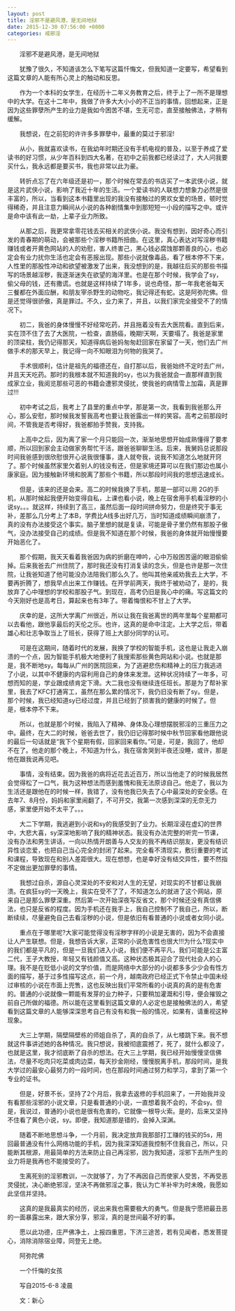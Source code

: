 ```yaml
---
layout: post
title: 淫邪不是避风港，是无间地狱
date: 2015-12-30 07:56:00 +0800
categories: 戒邪淫
---
```


　　淫邪不是避风港，是无间地狱
　　犹豫了很久，不知道该怎么下笔写这篇忏悔文，但我知道一定要写，希望看到这篇文章的人能有所心灵上的触动和反思。
　　作为一个本科的女学生，在经历十二年义务教育之后，终于上了一所不是理想中的大学。在这十二年中，我做了许多大大小小的不正当的事情，回想起来，正是因为这些罪孽所产生的业力是我如今困苦不堪，生无可恋，直至接触佛法，才稍有缓解。
　　我想说，在之前犯的许许多多罪孽中，最重的莫过于邪淫!
　　从小，我就喜欢读书，在我幼年时期还没有手机电视的普及，以至于养成了爱读书的好习惯，从少年百科到四大名著，在初中之前我都已经读过了，大人问我要买什么，我永远都是要买书，我也非常以此为豪。
　　转折点忘了在六年级还是初一，那个时候在常去的书店买了一本武侠小说，就是这片武侠小说，影响了我近十年的生活。一个爱读书的人联想力想象力必然是很丰富的，所以，当看到这本书籍里出现的我没有接触过的男欢女爱的场景，顿时觉得稀奇，并且注意力瞬间从小说的各种剧情集中到那短短一小段的描写之中。或许是命中该有此一劫，上辈子业力所致。
　　从那之后，我更常拿零花钱去买相关的武侠小说。我没有想到，因好奇心而引发的青春期的萌动，会被那些个淫秽书籍所扭曲。在这里，真心表达对写淫秽书籍赚钱或者开黄色网站的人的劝慰，害人终害己，黑心钱必腐蚀那颗善良的心，也必定会有业力扰你生活也定会有恶报出现。那些小说就像毒品，看了根本停不下来，人性里的那股性冲动和欲望被激发了出来，我没想到的是，我越往后买的那些书描写的场景越淫秽，我逐渐迷失在欲望的海洋里。也是在那个时候，我学会了sy，偷父母的钱，还有撒谎。也就是这样持续了1年多，说也奇怪，那一年我老爸每天三餐都在外面应酬，和朋友宰杀野生的动物吃，我记得还有蛇。这是阿弥陀佛。但是还觉得很骄傲，真是罪过。不久，业力来了，并且，以我们家完全接受不了的情况下。
　　初二，我爸的身体慢慢不好经常吃药，并且拖着没有去大医院看。直到后来，实在顶不住了去了大医院，一检查，直肠癌，晚期!天啊，天要塌了。我爸是家里的顶梁柱，我仍记得那天，知道得病后爸妈匆匆赶回家在家留了一天，他们去广州做手术的那天早上，我记得一向不知眼泪为何物的我哭了。
　　手术很顺利，估计是祖先的福德还在，自打那以后，我爸始终不定时去广州，并且天天吃药。那时的我根本就不知道我的sy，也以为我爸就会一直那样直到我成家立业，我阅览那些可恶的书籍会遭邪灵侵扰，使我爸的病情雪上加霜，真是罪过!!!
　　初中考试之后，我考上了县里的重点中学，那是第一次，我看到我爸那么开心，那么安慰，那时候我发誓我高考也要让我爸露出一样的笑容。高考之前那段时间，不管我是否考得好，我爸都拍手赞我，支持我。
　　上高中之后，因为离了家一个月只能回一次，渐渐地思想开始成熟懂得了要孝顺，所以回到家会主动做家务帮忙干活，跟爸爸聊聊生活。后来，我舅妈总说那段时间我爸感到很欣慰很开心说我很懂事，逢人就夸我，说我不知道怎么地就开窍了。那个时候虽然家里欠着别人的钱没有还，但是家境还算可以在我们那边也属小康家庭。因为接触新环境和脱离了那些个书籍，所以那段时间我的思想迅速成长。
　　但是，该来的还是会来。高二的时候我换了手机，那是一部可以用 2G的手机，从那时候起我便开始变得自私，上课也看小说，晚上在宿舍用手机看淫秽的小说sy。。。就这样，持续到了高三，虽然后面一段时间拼命努力，但是终究于事无补，差那么几分考上了本B，学费比A线多出好几万，当时知道成绩瞬间崩溃了，真的没有办法接受这个事实。脑子里想的就是复读，可能是骨子里仍然有那股子傲气，没办法接受自己的成绩。但是我不知道在那个时候，我爸的身体就开始慢慢要开始恶化了。
　　那个假期，我天天看着我爸因为病的折磨在呻吟，心中万般困苦逼的眼泪偷偷掉。后来我爸去广州住院了，那时我还没有打消复读的念头，但是也许是那一次住院，让我爸知道了他可能没办法陪我们那么久了。他叫其他亲戚劝我去上大学，不要再折腾了，想我早点出来工作赚钱。在开学前两天，我终于被劝动了，是的，我放弃了心中理想的学校和那股子气。到现在，高考仍旧是我心中的痛。写这篇文的今天刚好也是高考日，算起来也有3年了。带着悔恨和不甘上了大学。
　　庆幸的是，这所大学离广州很近，所以让我在我爸离世的两年里每个星期都可以去看他，跟他享最后的天伦之乐。也许，这真的是命中注定。上大学之后，带着雄心和壮志争取当上了班长，获得了班上大部分同学的认可。
　　可是在这期间，随着时代的发展，我换了学校的智能手机，这也是让我走入崩溃的一个点，因为智能手机极大地便利了我搜索那些黄色网站和小说。也就是那是，我不断地sy。每每从广州的医院回来，为了逃避悲伤和精神上的压力我逃进了小说，以其中不健康的内容利用自己的身体来发泄。这种状况持续了一年多，可想而知的是，学业跟成绩肯定下滑。大二我也没有继续连任班长。那是为了帮补家里，我去了KFC打通宵工，虽然在那么累的情况下，我仍旧没有断了sy。但是，那个时候，我已经知道sy已经过度，并且已经到了损害我的健康的时候了。但是，根本停不下来。
　　所以，也就是那个时候，我陷入了精神、身体及心理想摆脱邪淫的三重压力之中。最终，在大二的时候，爸爸去世了，我仍旧记得那时候中秋节回家看他跟他说的最后一句话就是“我下个星期有假，回家回来看你。”可是，可是，我回了，他却不在了。他走的那个晚上，不知道为什么，我在宿舍哭到半夜还没睡，或许，那是他在跟我说再见吧。
　　事情，没有结束。因为我爸的病将近花去近百万，所以当他走了的时候我居然会觉得松了一口气，我为这种想法而感到羞愧和我无法原谅自己。他走了，我以为生活还是跟他在的时候一样，我错了，没有他我已失去了心中最深处的安全感。在去年7、8月份，妈妈和家里闹翻了，不可开交，我第一次感到深深的无奈无力感，家里便开始不太平了。。。
　　大二下学期，我逃避到小说和sy的我感受到了业力。长期淫浸在虚幻的世界中，大悲大喜，sy深深地影响了我的精神状态。我没有办法完整的听完一节课，没有办法和男生讲话，一向以热情开朗善与人交友的我不再结识朋友，更没有结识异性谈恋爱，也把自己当心完全的封闭了起来。完全看不清现实，敷衍重要的考试和课程，导致现在和别人差距很大。现在想想，也是幸好没有结交异性，要不然指不定做出更加罪孽的事情。
　　我想过自杀，源自心灵深处的不安和对人生的无望，对现实的不甘都让我崩溃。在疯狂sy的一天晚上，我实在受不了了，不知道怎么的就进了这个网站，原来自己是那么罪孽深重。然后第一次开始深夜写反省文，那个时候还没有真信佛法，也只是反省的程度。因为手机还在我手上，我自己控制不了我自己，所以，断断续续，尽量避免自己去看淫秽的小说，但是依旧有看普通的小说或者女同小说。
　　重点在于哪里呢?大家可能觉得没有淫秽字样的小说是无害的，因为不会直接让人产生联想。但是，我想告诉大家，正常的小说危害性也很大!!!为什么?现实中的我们都是平凡的，但是一旦我们进入小说，我们便不再平凡，我们可能是公主富二代，王子大教授，年轻又有钱颜值又高。这种状态极其迎合了现代社会人的心理。我不是在贬低小说的文学价值，而是网络中大部分的小说都多多少少会有性方面的描写，基于过多性描写这点，前一个月，越南政府已经正式下令禁止中国未经过审核的小说在市面上兜售，这也反映出我们平常所看的小说真的真的是有危害的。普通的小说就像一颗能有发芽的业力种子，只要稍加灌溉和引导，便会摧毁之前自己所做的福德。所以能在这里看到这篇文章的人必定也是接触佛法的人，希望看到这篇文章的人能够深深思考自己有没有和我一般的情况，如果有，请重视这种现象。
　　大三上学期，隔壁隔壁栋的师姐自杀了，真的自杀了，从七楼跳下来。我不想就这件事讲述她的各种情况。我只想说，我被彻底震撼了，死了，就什么都没了，也就是这里，我才彻底断了自杀的想法。在大三上学期，我已经开始慢慢坚信佛法，尽量不吃肉只吃菜或肉边菜，每天抄金刚经，慢慢脱离手机，那段时间，是我大学过的最安心最努力的一段时间，也在那段时间通过努力和学习，拿到了第一个专业的证书。
　　但是，好景不长，坚持了2个月后，我拿去返修的手机回来了，一开始我并没有看那些淫邪的小说文章，只是看普通的小说，一直想着我不会的，不会sy。但是，我说过，普通的小说也是很有危害的，它就像一根导火索。是的，后来又坚持不住看了黄色小说，sy。即便，我知道那是错的，会掉入深渊。
　　随着不断地思想斗争，一个月前，我决定放弃我那部打工赚的钱买的5s，用回最普通没有什么网络功能的手机，因为我深深知道我控制不住我自己，所以，只能断其根源，用最简单的方法来防止自己再淫邪，因为我知道，淫邪下去所产生的业力将是我再也不能接受的了。
　　生离死别的淫邪教训，一次就够了，为了不再因自己而使家人受苦，不再受恶灵侵扰，决心断绝邪淫，坚决不再做邪淫之事，我认为亡羊补牢为时未晚，我愿如此坚信并坚持。
　　这真的是我最真实的经历，说出来我也需要极大的勇气。但是我宁愿把最丑恶的一面暴露出来，跟大家分享，邪淫，真的是世间最不好的事。
　　愿以此功德，庄严佛净土，上报四重恩，下济三途苦，若有见闻者，悉发菩提心，消除消除宿业障，同登无上绝。
　　阿弥陀佛
　　一个忏悔的女孩
　　写自2015-6-8 凌晨
　　文：新心